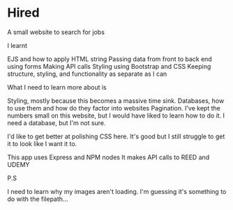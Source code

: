 # Hired

A small website to search for jobs

I learnt

EJS and how to apply HTML string 
Passing data from front to back end using forms
Making API calls 
Styling using Bootstrap and CSS
Keeping structure, styling, and functionality as separate as I can


What I need to learn more about is

Styling, mostly because this becomes a massive time sink.
Databases, how to use them and how do they factor into websites
Pagination. I've kept the numbers small on this website, but I would have liked to learn how to do it. I need a database, but I'm not sure. 

I'd like to get better at polishing CSS here. It's good but I still struggle to get it to look like I want it to. 


This app uses Express and NPM nodes
It makes API calls to REED and UDEMY 

P.S

I need to learn why my images aren't loading. I'm guessing it's something to do with the filepath... 


